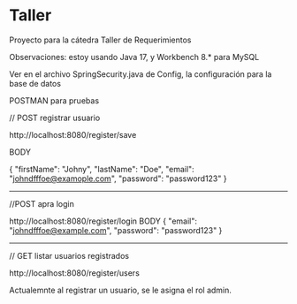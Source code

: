 # Taller
Proyecto para la cátedra Taller de Requerimientos

Observaciones: estoy usando Java 17, y Workbench 8.* para MySQL

Ver en el archivo SpringSecurity.java de Config, la configuración para la base de datos

POSTMAN para pruebas

// POST registrar usuario

http://localhost:8080/register/save

BODY

{
  "firstName": "Johny",
  "lastName": "Doe",
  "email": "johndfffoe@examople.com",
  "password": "password123"
}

------------------------------------------------

//POST apra login

http://localhost:8080/register/login
BODY
{
  "email": "johndfffoe@example.com",
  "password": "password123"
}

------------------------------------------------

// GET listar usuarios registrados

http://localhost:8080/register/users



Actualemnte al registrar un usuario, se le asigna el rol admin.

